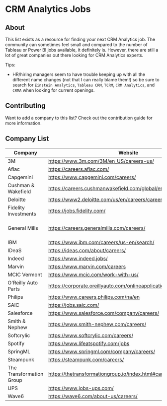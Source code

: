# CRM Analytics Jobs

## About

This list exists as a resource for finding your next CRM Analytics job.  The community can sometimes feel small and compared to the number of Tableau or Power BI jobs available, it definitely is.  However, there are still a lot of great companies out there looking for CRM Analytics experts.

Tips:
- HR/hiring managers seem to have trouble keeping up with all the different name changes (not that I can really blame them!) so be sure to search for `Einstein Analytics`, `Tableau CRM`, `TCRM`, `CRM Analytics`, and `CRMA` when looking for current openings.

## Contributing

Want to add a company to this list?  Check out the contribution guide for more information.

## Company List


|Company|Website|Industry|
|---|---|---|
3M|https://www.3m.com/3M/en_US/careers-us/|Manufacturing
Aflac|https://careers.aflac.com/|Insurance
Capgemini|https://www.capgemini.com/careers/|Consulting
Cushman & Wakefield|https://careers.cushmanwakefield.com/global/en|Real Estate
Deloitte|https://www2.deloitte.com/us/en/careers/careers.html|Consulting
Fidelity Investments|https://jobs.fidelity.com/|Finance
General Mills|https://careers.generalmills.com/careers/|Consumer Packaged Goods
IBM|https://www.ibm.com/careers/us-en/search/|Tech
IDeaS|https://ideas.com/about/careers/|Tech
Indeed|https://www.indeed.jobs/|Tech
|Marvin|https://www.marvin.com/careers|Manufacturing|
MCIC Vermont|https://www.mcic.com/work-with-us/|Insurance
O'Reilly Auto Parts|https://corporate.oreillyauto.com/onlineapplication/careerpage/corp|Retail
Philips|https://www.careers.philips.com/na/en|Multiple
SAIC|https://jobs.saic.com/|Consulting
Salesforce|https://www.salesforce.com/company/careers/|Tech
Smith & Nephew|https://www.smith-nephew.com/careers/|Healthcare
Softcrylic|https://www.softcrylic.com/careers/|Consulting
Spotify|https://www.lifeatspotify.com/jobs|Tech
SpringML|https://www.springml.com/company/careers/|Consulting
Steampunk|https://steampunk.com/careers/|Consulting
The Transformation Group|https://thetransformationgroup.io/index.html#careers|Consulting
UPS|https://www.jobs-ups.com/|Logistics
Wave6|https://wave6.com/about-us/careers/|Consulting